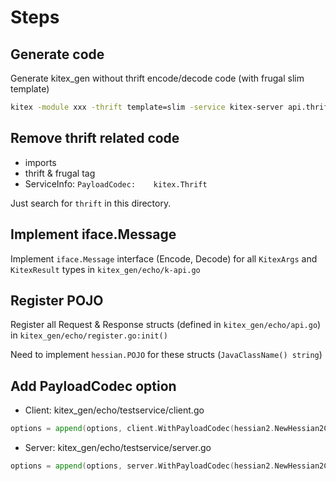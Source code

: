 # Steps

## Generate code

Generate kitex_gen without thrift encode/decode code (with frugal slim template)

```bash
kitex -module xxx -thrift template=slim -service kitex-server api.thrift
```

## Remove thrift related code

* imports
* thrift & frugal tag
* ServiceInfo: `PayloadCodec:    kitex.Thrift`

Just search for `thrift` in this directory.

## Implement iface.Message

Implement `iface.Message` interface (Encode, Decode) for all `KitexArgs` and `KitexResult` types in `kitex_gen/echo/k-api.go`

## Register POJO

Register all Request & Response structs (defined in `kitex_gen/echo/api.go`) in `kitex_gen/echo/register.go:init()`

Need to implement `hessian.POJO` for these structs (`JavaClassName() string`)

## Add PayloadCodec option

* Client: kitex_gen/echo/testservice/client.go 

```go
options = append(options, client.WithPayloadCodec(hessian2.NewHessian2Codec()))
```

* Server: kitex_gen/echo/testservice/server.go

```go
options = append(options, server.WithPayloadCodec(hessian2.NewHessian2Codec()))
```
